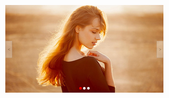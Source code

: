![image](https://github.com/ximenqiaobei/ShufflingFigure/blob/master/Shuffling-figure/%E6%95%88%E6%9E%9C%E5%9B%BE.png)
